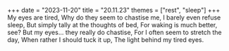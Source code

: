 +++
date = "2023-11-20"
title = "20.11.23"
themes = ["rest", "sleep"]
+++
My eyes are tired,
Why do they seem to chastise me,
I barely even refuse sleep,
But simply tally at the thoughts of bed,
For waking is much better, see?
But my eyes... they really do chastise,
For I often seem to stretch the day,
When rather I should tuck it up,
The light behind my tired eyes.
